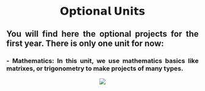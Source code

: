 # <p align="center">𝗢𝗽𝘁𝗶𝗼𝗻𝗮𝗹 𝗨𝗻𝗶𝘁𝘀</p>
## <p align="justify">You will find here the optional projects for the first year. There is only one unit for now:</p>
### <p align="justify">- Mathematics: In this unit, we use mathematics basics like matrixes, or trigonometry to make projects of many types.</p>

<div align="center">
  <img src="http://www.collegecetadhao.com/wp-content/uploads/2020/03/matys.jpg">
</div>
